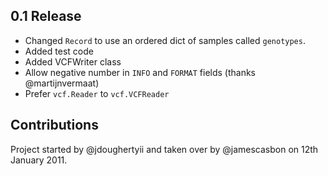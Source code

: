 0.1 Release
-----------

* Changed ``Record`` to use an ordered dict of samples called ``genotypes``.
* Added test code
* Added VCFWriter class
* Allow negative number in ``INFO`` and ``FORMAT`` fields (thanks @martijnvermaat)
* Prefer ``vcf.Reader`` to ``vcf.VCFReader``

Contributions
-------------

Project started by @jdoughertyii and taken over by @jamescasbon on 12th January 2011.

